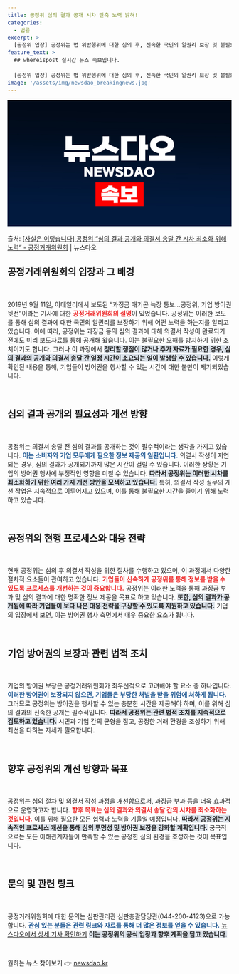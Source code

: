 ```yaml
---
title: 공정위 심의 결과 공개 시차 단축 노력 밝혀!
categories:
  - 법률
excerpt: >
  [공정위 입장] 공정위는 법 위반행위에 대한 심의 후, 신속한 국민의 알권리 보장 및 불필요한 오해 확산 방…
feature_text: >
  ## whereispost 실시간 뉴스 속보입니다.

  [공정위 입장] 공정위는 법 위반행위에 대한 심의 후, 신속한 국민의 알권리 보장 및 불필요한 오해 확산 방…
image: '/assets/img/newsdao_breakingnews.jpg'
---
```


![뉴스다오 속보](/assets/img/newsdao_breakingnews.jpg)

<p>출처: <a href="https://newsdao.kr/1895" rel="dofollow">[사실은 이렇습니다] 공정위 “심의 결과 공개와 의결서 송달 간 시차 최소화 위해 노력” - 공정거래위원회</a> | 뉴스다오</p>

<h2 data-ke-size="size26">공정거래위원회의 입장과 그 배경</h2>

<p data-ke-size="size16">&nbsp;</p>

<p data-ke-size="size16">2019년 9월 11일, 이데일리에서 보도된 “과징금 매기곤 늑장 통보…공정위, 기업 방어권 뒷전”이라는 기사에 대한 <b><span style="color: #ee2323;">공정거래위원회의 설명</span></b>이 있었습니다. 공정위는 이러한 보도를 통해 심의 결과에 대한 국민의 알권리를 보장하기 위해 어떤 노력을 하는지를 알리고 있습니다. 이에 따라, 공정위는 과징금 등의 심의 결과에 대해 의결서 작성이 완료되기 전에도 미리 보도자료를 통해 공개해 왔습니다. 이는 불필요한 오해를 방지하기 위한 조치이기도 합니다. 그러나 이 과정에서 <b><span style="background-color: #21538527;">정리할 쟁점이 많거나 추가 자료가 필요한 경우, 심의 결과의 공개와 의결서 송달 간 일정 시간이 소요되는 일이 발생할 수 있습니다.</span></b> 이렇게 확인된 내용을 통해, 기업들이 방어권을 행사할 수 있는 시간에 대한 불만이 제기되었습니다. </p>

<p data-ke-size="size16">&nbsp;</p>

<h2 data-ke-size="size26">심의 결과 공개의 필요성과 개선 방향</h2>

<p data-ke-size="size16">&nbsp;</p>

<p data-ke-size="size16">공정위는 의결서 송달 전 심의 결과를 공개하는 것이 필수적이라는 생각을 가지고 있습니다. <b><span style="color: #1a5490;">이는 소비자와 기업 모두에게 필요한 정보 제공의 일환입니다.</span></b> 의결서 작성이 지연되는 경우, 심의 결과가 공개되기까지 많은 시간이 걸릴 수 있습니다. 이러한 상황은 기업의 방어권 행사에 부정적인 영향을 미칠 수 있습니다. <b><span style="background-color: #21538527;">따라서 공정위는 이러한 시차를 최소화하기 위한 여러 가지 개선 방안을 모색하고 있습니다.</span></b> 특히, 의결서 작성 실무의 개선 작업은 지속적으로 이루어지고 있으며, 이를 통해 불필요한 시간을 줄이기 위해 노력하고 있습니다. </p>

<p data-ke-size="size16">&nbsp;</p>

<h2 data-ke-size="size26">공정위의 현행 프로세스와 대응 전략</h2>

<p data-ke-size="size16">&nbsp;</p>

<p data-ke-size="size16">현재 공정위는 심의 후 의결서 작성을 위한 절차를 수행하고 있으며, 이 과정에서 다양한 절차적 요소들이 관여하고 있습니다. <b><span style="color: #ee2323;">기업들이 신속하게 공정위를 통해 정보를 받을 수 있도록 프로세스를 개선하는 것이 중요합니다.</span></b> 공정위는 이러한 노력을 통해 과징금 부과 및 심의 결과에 대한 명확한 정보 제공을 목표로 하고 있습니다. <b><span style="background-color: #21538527;">또한, 심의 결과가 공개됨에 따라 기업들이 보다 나은 대응 전략을 구상할 수 있도록 지원하고 있습니다.</span></b> 기업의 입장에서 보면, 이는 방어권 행사 측면에서 매우 중요한 요소가 됩니다. </p>

<p data-ke-size="size16">&nbsp;</p>

<h2 data-ke-size="size26">기업 방어권의 보장과 관련 법적 조치</h2>

<p data-ke-size="size16">&nbsp;</p>

<p data-ke-size="size16">기업의 방어권 보장은 공정거래위원회가 최우선적으로 고려해야 할 요소 중 하나입니다. <b><span style="color: #1a5490;">이러한 방어권이 보장되지 않으면, 기업들은 부당한 처벌을 받을 위험에 처하게 됩니다.</span></b> 그러므로 공정위는 방어권을 행사할 수 있는 충분한 시간을 제공해야 하며, 이를 위해 심의 결과의 신속한 공개는 필수적입니다. <b><span style="background-color: #21538527;">따라서 공정위는 관련 법적 조치를 지속적으로 검토하고 있습니다.</span></b> 시민과 기업 간의 균형을 잡고, 공정한 거래 환경을 조성하기 위해 최선을 다하는 자세가 필요합니다. </p>

<p data-ke-size="size16">&nbsp;</p>

<h2 data-ke-size="size26">향후 공정위의 개선 방향과 목표</h2>

<p data-ke-size="size16">&nbsp;</p>

<p data-ke-size="size16">공정위는 심의 절차 및 의결서 작성 과정을 개선함으로써, 과징금 부과 등을 더욱 효과적으로 운영하고자 합니다. <b><span style="color: #ee2323;">향후 목표는 심의 결과와 의결서 송달 간의 시차를 최소화하는 것입니다.</span></b> 이를 위해 필요한 모든 협력과 노력을 기울일 예정입니다. <b><span style="background-color: #21538527;">따라서 공정위는 지속적인 프로세스 개선을 통해 심의 투명성 및 방어권 보장을 강화할 계획입니다.</span></b> 궁극적으로는 모든 이해관계자들이 만족할 수 있는 공정한 심의 환경을 조성하는 것이 목표입니다. </p>

<p data-ke-size="size16">&nbsp;</p>

<h2 data-ke-size="size26">문의 및 관련 링크</h2>

<p data-ke-size="size16">&nbsp;</p>

<p data-ke-size="size16">공정거래위원회에 대한 문의는 심판관리관 심판총괄담당관(044-200-4123)으로 가능합니다. <b><span style="color: #1a5490;">관심 있는 분들은 관련 링크와 자료를 통해 더 많은 정보를 얻을 수 있습니다.</span></b> <a href="https://newsdao.kr/1895">뉴스다오에서 상세 기사 확인하기</a> <b><span style="background-color: #21538527;">이는 공정위의 공식 입장과 향후 계획을 담고 있습니다.</span></b> <p data-ke-size="size16">&nbsp;</p> 

원하는 뉴스 찾아보기 👉 <a href="https://newsdao.kr" rel="dofollow">newsdao.kr</a>



